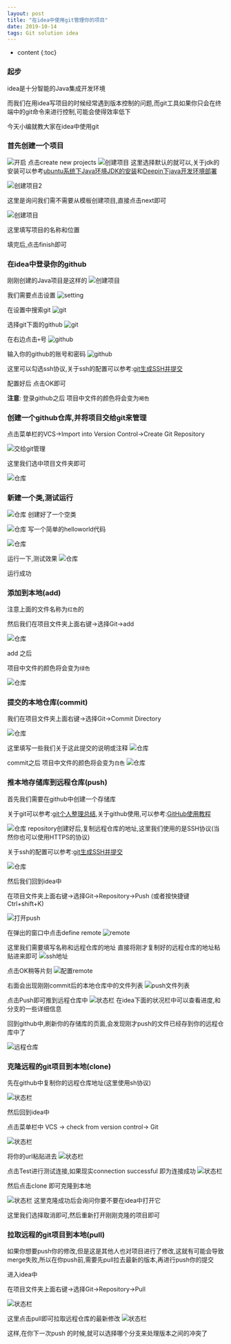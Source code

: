```yaml
---
layout: post
title: "在idea中使用git管理你的项目"
date: 2019-10-14 
tags: Git solution idea
---
```






* content
{:toc}






### 起步
idea是十分智能的Java集成开发环境

而我们在用idea写项目的时候经常遇到版本控制的问题,而git工具如果你只会在终端中的git命令来进行控制,可能会使得效率低下

今天小编就教大家在idea中使用git

### 首先创建一个项目

![开启](/images/posts/git/idea_git/1.png)
点击create new projects
![创建项目](/images/posts/git/idea_git/2.png)
这里选择默认的就可以,关于jdk的安装可以参考[ubuntu系统下Java环境JDK的安装](https://victorfengming.github.io/2019/09/ubuntu-install-jdk/)和[Deepin下java开发环境部署](https://victorfengming.github.io/2019/09/deepin-install-jdk/)

![创建项目2](/images/posts/git/idea_git/3.png)

这里是询问我们需不需要从模板创建项目,直接点击next即可

![创建项目](/images/posts/git/idea_git/4.png)

这里填写项目的名称和位置

填完后,点击finish即可

### 在idea中登录你的github

刚刚创建的Java项目是这样的
![创建项目](/images/posts/git/idea_git/5.png)

我们需要点击设置
![setting](/images/posts/git/idea_git/6.png)

在设置中搜索git
![git](/images/posts/git/idea_git/7.png)

选择git下面的github
![git](/images/posts/git/idea_git/8.png)

在右边点击`+`号
![github](/images/posts/git/idea_git/9.png)

输入你的github的账号和密码
![github](/images/posts/git/idea_git/10.png)

这里可以勾选ssh协议,关于ssh的配置可以参考:[git生成SSH并提交](https://victorfengming.github.io/2019/08/github-generate-ssh/)

配置好后
点击OK即可

**注意**:
登录github之后
项目中文件的颜色将会变为`褐色`

### 创建一个github仓库,并将项目交给git来管理

点击菜单栏的VCS->Import into Version Control->Create Git Repository

![交给git管理](/images/posts/git/idea_git/11.png)

这里我们选中项目文件夹即可

![仓库](/images/posts/git/idea_git/12.png)


### 新建一个类,测试运行

![仓库](/images/posts/git/idea_git/13.png)
创建好了一个空类

![仓库](/images/posts/git/idea_git/14.png)
写一个简单的helloworld代码

![仓库](/images/posts/git/idea_git/15.png)

运行一下,测试效果
![仓库](/images/posts/git/idea_git/16.png)

运行成功
### 添加到本地(add)
注意上面的文件名称为`红色`的

然后我们在项目文件夹上面右键->选择Git->add

![仓库](/images/posts/git/idea_git/17.png)

add 之后

项目中文件的颜色将会变为`绿色`

![仓库](/images/posts/git/idea_git/18.png)

### 提交的本地仓库(commit)

我们在项目文件夹上面右键->选择Git->Commit Directory

![仓库](/images/posts/git/idea_git/19.png)

这里填写一些我们关于这此提交的说明或注释
![仓库](/images/posts/git/idea_git/20.png)

commit之后
项目中文件的颜色将会变为`白色`
![仓库](/images/posts/git/idea_git/21.png)

### 推本地存储库到远程仓库(push)

首先我们需要在github中创建一个存储库

关于git可以参考:[git个人整理总结](https://victorfengming.github.io/2019/08/progit-min/),关于github使用,可以参考:[GitHub使用教程](https://blog.csdn.net/nyist327/article/details/38900721)

![仓库](/images/posts/git/idea_git/23.png)
repository创建好后,复制远程仓库的地址,这里我们使用的是SSH协议(当然你也可以使用HTTPS的协议)

关于ssh的配置可以参考:[git生成SSH并提交](https://victorfengming.github.io/2019/08/github-generate-ssh/)

![仓库](/images/posts/git/idea_git/24.png)

然后我们回到idea中

在项目文件夹上面右键->选择Git->Repository->Push (或者按快捷键Ctrl+shift+K)

![打开push](/images/posts/git/idea_git/25.png)

在弹出的窗口中点击define remote
![remote](/images/posts/git/idea_git/26.png)

这里我们需要填写名称和远程仓库的地址
直接将刚才复制好的远程仓库的地址粘贴进来即可
![ssh地址](/images/posts/git/idea_git/27.png)

点击OK稍等片刻
![配置remote](/images/posts/git/idea_git/28.png)

右面会出现刚刚commit后的本地仓库中的文件列表
![push文件列表](/images/posts/git/idea_git/29.png)

点击Push即可推到远程仓库中
![状态栏](/images/posts/git/idea_git/30.png)
在idea下面的状况栏中可以查看进度,和分支的一些详细信息

回到github中,刷新你的存储库的页面,会发现刚才push的文件已经存到你的远程仓库中了

![远程仓库](/images/posts/git/idea_git/31.png)

### 克隆远程的git项目到本地(clone)

先在github中复制你的远程仓库地址(这里使用sh协议)

![状态栏](/images/posts/git/idea_git/32.png)

然后回到idea中

点击菜单栏中 VCS -> check from version control-> Git

![状态栏](/images/posts/git/idea_git/33.png)

将你的url粘贴进去
![状态栏](/images/posts/git/idea_git/34.png)

点击Test进行测试连接,如果现实connection successful 即为连接成功
![状态栏](/images/posts/git/idea_git/35.png)

然后点击clone 即可克隆到本地

![状态栏](/images/posts/git/idea_git/36.png)
这里克隆成功后会询问你要不要在idea中打开它

这里我们选择取消即可,然后重新打开刚刚克隆的项目即可

### 拉取远程的git项目到本地(pull)
如果你想要push你的修改,但是这是其他人也对项目进行了修改,这就有可能会导致merge失败,所以在你push前,需要先pull拉去最新的版本,再进行push你的提交

进入idea中

在项目文件夹上面右键->选择Git->Repository->Pull 

![状态栏](/images/posts/git/idea_git/37.png)

这里点击pull即可拉取远程仓库的最新修改
![状态栏](/images/posts/git/idea_git/38.png)

这样,在你下一次push 的时候,就可以选择哪个分支来处理版本之间的冲突了



